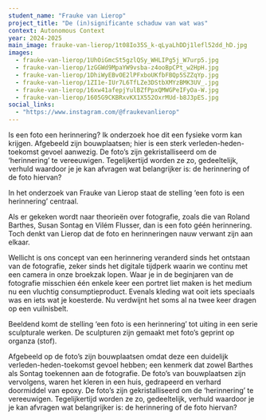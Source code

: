 ```yaml
---
student_name: "Frauke van Lierop"
project_title: "De (in)significante schaduw van wat was"
context: Autonomous Context
year: 2024-2025
main_image: frauke-van-lierop/1t08Io35S_k-qLyaLhDDj1lefl52dd_hD.jpg
images:
  - frauke-van-lierop/1UhOiGmcSt5gzlQSy_WHLIPg5j_W7urp5.jpg
  - frauke-van-lierop/1zGGWd9MpaYW9vsba-z4ooBpCPt_w2HpH.jpg
  - frauke-van-lierop/1DhiWyEBvOE2lPFxboUKfbFBQp5SZZqYp.jpg
  - frauke-van-lierop/1ZI1e-IUr7L6TfLZe3DStbXMYzBMK3UV_.jpg
  - frauke-van-lierop/16xw41afepjYulBZfPpxQMWGPeIFyOa-W.jpg
  - frauke-van-lierop/1605G9CKBRxvKX1X552OxrMUd-b8J3pES.jpg
social_links:
  - "https://www.instagram.com/@fraukevanlierop"
---
```

Is een foto een herinnering? Ik onderzoek hoe dit een fysieke vorm kan krijgen. Afgebeeld zijn bouwplaatsen; hier is een sterk verleden-heden-toekomst gevoel aanwezig. De foto’s zijn gekristalliseerd om de ‘herinnering’ te vereeuwigen. Tegelijkertijd worden ze zo, gedeeltelijk, verhuld waardoor je je kan afvragen wat belangrijker is: de herinnering of de foto hiervan? 

In het onderzoek van Frauke van Lierop staat de stelling ‘een foto is een herinnering’ centraal. 

Als er gekeken wordt naar theorieën over fotografie, zoals die van Roland Barthes, Susan Sontag en Vilém Flusser, dan is een foto géén herinnering. Toch denkt van Lierop dat de foto en herinneringen nauw verwant zijn aan elkaar. 

Wellicht is ons concept van een herinnering veranderd sinds het ontstaan van de fotografie, zeker sinds het digitale tijdperk waarin we continu met een camera in onze broekzak lopen. Waar je in de beginjaren van de fotografie misschien één enkele keer een portret liet maken is het medium nu een vluchtig consumptieproduct. Evenals kleding wat ooit iets speciaals was en iets wat je koesterde. Nu verdwijnt het soms al na twee keer dragen op een vuilnisbelt.

Beeldend komt de stelling ‘een foto is een herinnering’ tot uiting in een serie sculpturale werken. De sculpturen zijn gemaakt met foto’s geprint op organza (stof). 

Afgebeeld op de foto’s zijn bouwplaatsen omdat deze een duidelijk verleden-heden-toekomst gevoel hebben; een kenmerk dat zowel Barthes als Sontag toekennen aan de fotografie. De foto’s van bouwplaatsen zijn vervolgens, waren het kleren in een huis, gedrapeerd en verhard doormiddel van epoxy. De foto’s zijn gekristalliseerd om de ‘herinnering’ te vereeuwigen. Tegelijkertijd worden ze zo, gedeeltelijk, verhuld waardoor je je kan afvragen wat belangrijker is: de herinnering of de foto hiervan? 

